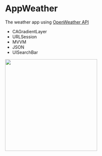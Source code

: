 # AppWeather

The weather app using [OpenWeather API](https://openweathermap.org/api)

- CAGradientLayer
- URLSession
- MVVM
- JSON
- UISearchBar

<img src="https://user-images.githubusercontent.com/81886542/130973282-0c424470-3579-49a5-a780-618333488dde.png" width="300" />



